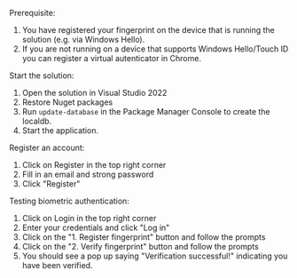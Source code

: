 Prerequisite:

1. You have registered your fingerprint on the device that is running the solution (e.g. via Windows Hello).
2. If you are not running on a device that supports Windows Hello/Touch ID you can register a virtual autenticator in Chrome.


Start the solution:

1. Open the solution in Visual Studio 2022
2. Restore Nuget packages
3. Run `update-database` in the Package Manager Console to create the localdb.
4. Start the application.

Register an account:

1. Click on Register in the top right corner
2. Fill in an email and strong password
3. Click "Register"

Testing biometric authentication:

1. Click on Login in the top right corner
2. Enter your credentials and click "Log in"
3. Click on the "1. Register fingerprint" button and follow the prompts
4. Click on the "2. Verify fingerprint" button and follow the prompts
5. You should see a pop up saying "Verification successful!" indicating you have been verified.
